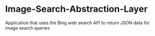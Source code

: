 # Image-Search-Abstraction-Layer
Application that uses the Bing web search API to return JSON data for image search queries  
